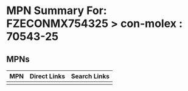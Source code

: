 



# MPN Summary For: FZECONMX754325 > con-molex : 70543-25

## MPNs
  

|MPN|Direct Links|Search Links|
| :--- | :--- | :--- |
||||
